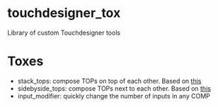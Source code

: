 # touchdesigner_tox
Library of custom Touchdesigner tools



# Toxes

- stack_tops: compose TOPs on top of each other. Based on [this](https://forum.derivative.ca/t/quick-way-to-stack-tops-with-different-resolutions/208585/4)
- sidebyside_tops: compose TOPs next to each other. Based on [this](https://forum.derivative.ca/t/side-by-side-combine-tops-tox/8486?fbclid=IwAR37TsIyP7M6VVBBmqvAyEM1NmI4CM1nT5GT-4Y1xoG1Jf3S1xdlfmhXqbw)
- input_modifier: quickly change the number of inputs in any COMP

